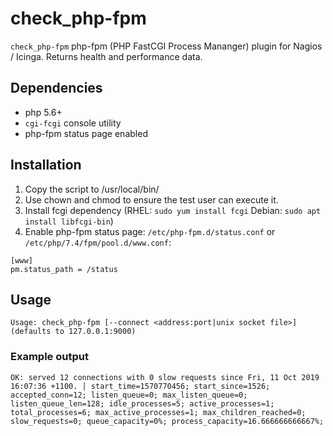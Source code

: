 # check_php-fpm
`check_php-fpm` php-fpm (PHP FastCGI Process Mananger) plugin for Nagios / Icinga. Returns health and performance data.

## Dependencies
* php 5.6+
* `cgi-fcgi` console utility
* php-fpm status page enabled

## Installation
1. Copy the script to /usr/local/bin/
1. Use chown and chmod to ensure the test user can execute it.
1. Install fcgi dependency (RHEL: `sudo yum install fcgi` Debian: `sudo apt install libfcgi-bin`)
1. Enable php-fpm status page: `/etc/php-fpm.d/status.conf` or `/etc/php/7.4/fpm/pool.d/www.conf`:
```
[www]
pm.status_path = /status
```

## Usage
```
Usage: check_php-fpm [--connect <address:port|unix socket file>]	(defaults to 127.0.0.1:9000)
```

### Example output
```
OK: served 12 connections with 0 slow requests since Fri, 11 Oct 2019 16:07:36 +1100. | start_time=1570770456; start_since=1526; accepted_conn=12; listen_queue=0; max_listen_queue=0; listen_queue_len=128; idle_processes=5; active_processes=1; total_processes=6; max_active_processes=1; max_children_reached=0; slow_requests=0; queue_capacity=0%; process_capacity=16.666666666667%; 
```
